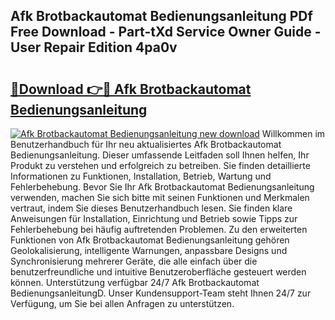 ## Afk Brotbackautomat Bedienungsanleitung PDf Free Download - Part-tXd Service Owner Guide - User Repair Edition 4pa0v

# <h2><a href="http://df46x6w.blite.top/?on=Afk+Brotbackautomat+Bedienungsanleitung">🔗Download 👉🔴 Afk Brotbackautomat Bedienungsanleitung</a></h2>

[![Afk Brotbackautomat Bedienungsanleitung new download](https://i.imgur.com/lujVjoI.png)](http://df46x6w.blite.top/?on=Afk+Brotbackautomat+Bedienungsanleitung)
Willkommen im Benutzerhandbuch für Ihr neu aktualisiertes Afk Brotbackautomat Bedienungsanleitung. Dieser umfassende Leitfaden soll Ihnen helfen, Ihr Produkt zu verstehen und erfolgreich zu betreiben. Sie finden detaillierte Informationen zu Funktionen, Installation, Betrieb, Wartung und Fehlerbehebung. Bevor Sie Ihr Afk Brotbackautomat Bedienungsanleitung verwenden, machen Sie sich bitte mit seinen Funktionen und Merkmalen vertraut, indem Sie dieses Benutzerhandbuch lesen. Sie finden klare Anweisungen für Installation, Einrichtung und Betrieb sowie Tipps zur Fehlerbehebung bei häufig auftretenden Problemen. Zu den erweiterten Funktionen von Afk Brotbackautomat Bedienungsanleitung gehören Geolokalisierung, intelligente Warnungen, anpassbare Designs und Synchronisierung mehrerer Geräte, die alle einfach über die benutzerfreundliche und intuitive Benutzeroberfläche gesteuert werden können. Unterstützung verfügbar 24/7 Afk Brotbackautomat BedienungsanleitungD. Unser Kundensupport-Team steht Ihnen 24/7 zur Verfügung, um Sie bei allen Anfragen zu unterstützen.
